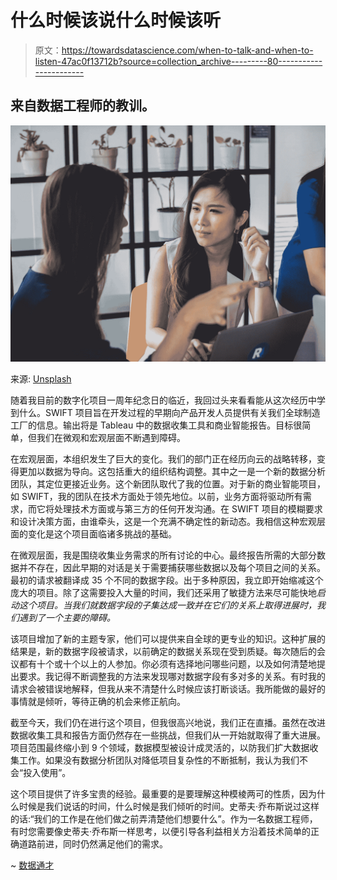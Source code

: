 # 什么时候该说什么时候该听

> 原文：<https://towardsdatascience.com/when-to-talk-and-when-to-listen-47ac0f13712b?source=collection_archive---------80----------------------->

## 来自数据工程师的教训。

![](img/70ee70ce822e3e1bd802c261802f6e61.png)

来源: [Unsplash](https://unsplash.com/photos/lp1AKIUV3yo)

随着我目前的数字化项目一周年纪念日的临近，我回过头来看看能从这次经历中学到什么。SWIFT 项目旨在开发过程的早期向产品开发人员提供有关我们全球制造工厂的信息。输出将是 Tableau 中的数据收集工具和商业智能报告。目标很简单，但我们在微观和宏观层面不断遇到障碍。

在宏观层面，本组织发生了巨大的变化。我们的部门正在经历向云的战略转移，变得更加以数据为导向。这包括重大的组织结构调整。其中之一是一个新的数据分析团队，其定位更接近业务。这个新团队取代了我的位置。对于新的商业智能项目，如 SWIFT，我的团队在技术方面处于领先地位。以前，业务方面将驱动所有需求，而它将处理技术方面或与第三方的任何开发沟通。在 SWIFT 项目的模糊要求和设计决策方面，由谁牵头，这是一个充满不确定性的新动态。我相信这种宏观层面的变化是这个项目面临诸多挑战的基础。

在微观层面，我是围绕收集业务需求的所有讨论的中心。最终报告所需的大部分数据并不存在，因此早期的对话是关于需要捕获哪些数据以及每个项目之间的关系。最初的请求被翻译成 35 个不同的数据字段。出于多种原因，我立即开始缩减这个庞大的项目。除了这需要投入大量的时间，我们还采用了敏捷方法来尽可能快地*启动这个项目。当我们就数据字段的子集达成一致并在它们的关系上取得进展时，我们遇到了一个主要的障碍。*

该项目增加了新的主题专家，他们可以提供来自全球的更专业的知识。这种扩展的结果是，新的数据字段被请求，以前确定的数据关系现在受到质疑。每次随后的会议都有十个或十个以上的人参加。你必须有选择地问哪些问题，以及如何清楚地提出要求。我记得不断调整我的方法来发现哪对数据字段有多对多的关系。有时我的请求会被错误地解释，但我从来不清楚什么时候应该打断谈话。我所能做的最好的事情就是倾听，等待正确的机会来修正航向。

截至今天，我们仍在进行这个项目，但我很高兴地说，我们正在直播。虽然在改进数据收集工具和报告方面仍然存在一些挑战，但我们从一开始就取得了重大进展。项目范围最终缩小到 9 个领域，数据模型被设计成灵活的，以防我们扩大数据收集工作。如果没有数据分析团队对降低项目复杂性的不断抵制，我认为我们不会“投入使用”。

这个项目提供了许多宝贵的经验。最重要的是要理解这种模棱两可的性质，因为什么时候是我们说话的时间，什么时候是我们倾听的时间。史蒂夫·乔布斯说过这样的话:“我们的工作是在他们做之前弄清楚他们想要什么”。作为一名数据工程师，有时您需要像史蒂夫·乔布斯一样思考，以便引导各利益相关方沿着技术简单的正确道路前进，同时仍然满足他们的需求。

~ [数据通才](http://thedatageneralist.com/)